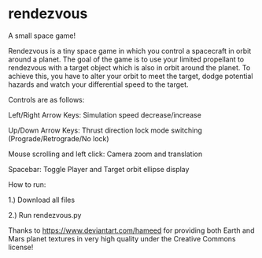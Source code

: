 # rendezvous
A small space game!

Rendezvous is a tiny space game in which you control a spacecraft in orbit around a planet. The goal of the game is to use your limited propellant to rendezvous with a target object which is also in orbit around the planet. To achieve this, you have to alter your orbit to meet the target, dodge potential hazards and watch your differential speed to the target.


Controls are as follows:

Left/Right Arrow Keys: Simulation speed decrease/increase

Up/Down Arrow Keys: Thrust direction lock mode switching (Prograde/Retrograde/No lock)

Mouse scrolling and left click: Camera zoom and translation

Spacebar: Toggle Player and Target orbit ellipse display


How to run:

1.) Download all files

2.) Run rendezvous.py



Thanks to https://www.deviantart.com/hameed for providing both Earth and Mars planet textures in very high quality under the Creative Commons license!

